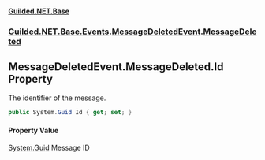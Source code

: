 
#### [Guilded.NET.Base](Guilded_NET_Base 'Guilded_NET_Base')
### [Guilded.NET.Base.Events](Guilded_NET_Base#Guilded_NET_Base_Events 'Guilded.NET.Base.Events').[MessageDeletedEvent](MessageDeletedEvent 'Guilded.NET.Base.Events.MessageDeletedEvent').[MessageDeleted](MessageDeletedEvent_MessageDeleted 'Guilded.NET.Base.Events.MessageDeletedEvent.MessageDeleted')
## MessageDeletedEvent.MessageDeleted.Id Property
The identifier of the message.  
```csharp
public System.Guid Id { get; set; }
```

#### Property Value
[System.Guid](https://docs.microsoft.com/en-us/dotnet/api/System.Guid 'System.Guid')
Message ID
